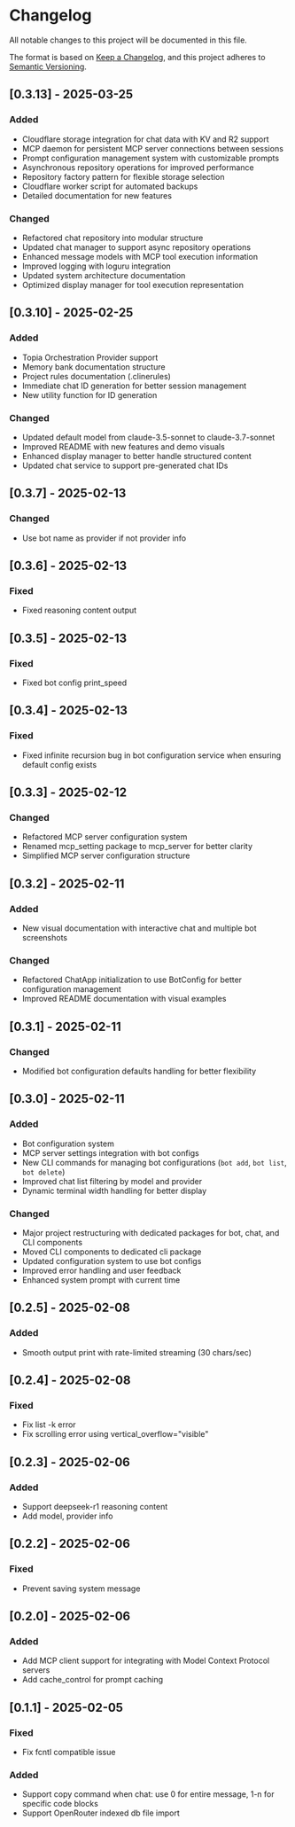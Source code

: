 # Changelog

All notable changes to this project will be documented in this file.

The format is based on [Keep a Changelog](https://keepachangelog.com/en/1.0.0/),
and this project adheres to [Semantic Versioning](https://semver.org/spec/v2.0.0.html).

## [0.3.13] - 2025-03-25

### Added
- Cloudflare storage integration for chat data with KV and R2 support
- MCP daemon for persistent MCP server connections between sessions
- Prompt configuration management system with customizable prompts
- Asynchronous repository operations for improved performance
- Repository factory pattern for flexible storage selection
- Cloudflare worker script for automated backups
- Detailed documentation for new features

### Changed
- Refactored chat repository into modular structure
- Updated chat manager to support async repository operations
- Enhanced message models with MCP tool execution information
- Improved logging with loguru integration
- Updated system architecture documentation
- Optimized display manager for tool execution representation

## [0.3.10] - 2025-02-25

### Added
- Topia Orchestration Provider support
- Memory bank documentation structure
- Project rules documentation (.clinerules)
- Immediate chat ID generation for better session management
- New utility function for ID generation

### Changed
- Updated default model from claude-3.5-sonnet to claude-3.7-sonnet
- Improved README with new features and demo visuals
- Enhanced display manager to better handle structured content
- Updated chat service to support pre-generated chat IDs

## [0.3.7] - 2025-02-13

### Changed
- Use bot name as provider if not provider info

## [0.3.6] - 2025-02-13

### Fixed
- Fixed reasoning content output

## [0.3.5] - 2025-02-13

### Fixed
- Fixed bot config print_speed

## [0.3.4] - 2025-02-13

### Fixed
- Fixed infinite recursion bug in bot configuration service when ensuring default config exists

## [0.3.3] - 2025-02-12

### Changed
- Refactored MCP server configuration system
- Renamed mcp_setting package to mcp_server for better clarity
- Simplified MCP server configuration structure

## [0.3.2] - 2025-02-11

### Added
- New visual documentation with interactive chat and multiple bot screenshots

### Changed
- Refactored ChatApp initialization to use BotConfig for better configuration management
- Improved README documentation with visual examples

## [0.3.1] - 2025-02-11

### Changed
- Modified bot configuration defaults handling for better flexibility

## [0.3.0] - 2025-02-11

### Added
- Bot configuration system
- MCP server settings integration with bot configs
- New CLI commands for managing bot configurations (`bot add`, `bot list`, `bot delete`)
- Improved chat list filtering by model and provider
- Dynamic terminal width handling for better display

### Changed
- Major project restructuring with dedicated packages for bot, chat, and CLI components
- Moved CLI components to dedicated cli package
- Updated configuration system to use bot configs
- Improved error handling and user feedback
- Enhanced system prompt with current time

## [0.2.5] - 2025-02-08

### Added
- Smooth output print with rate-limited streaming (30 chars/sec)

## [0.2.4] - 2025-02-08

### Fixed
- Fix list -k error
- Fix scrolling error using vertical_overflow="visible"

## [0.2.3] - 2025-02-06

### Added
- Support deepseek-r1 reasoning content
- Add model, provider info

## [0.2.2] - 2025-02-06

### Fixed
- Prevent saving system message

## [0.2.0] - 2025-02-06

### Added
- Add MCP client support for integrating with Model Context Protocol servers
- Add cache_control for prompt caching

## [0.1.1] - 2025-02-05

### Fixed
- Fix fcntl compatible issue

### Added
- Support copy command when chat: use 0 for entire message, 1-n for specific code blocks
- Support OpenRouter indexed db file import
